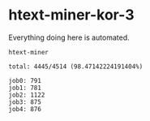 # htext-miner-kor-3

Everything doing here is automated.

```
htext-miner

total: 4445/4514 (98.47142224191404%)

job0: 791
job1: 781
job2: 1122
job3: 875
job4: 876
```